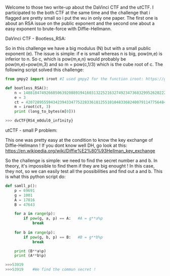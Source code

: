 Welcome to those two write-up about the DaVinci CTF and the utCTF.
I participated to the both CTF at the same time and the challenge that i flagged are pretty small so i put the wu in only one paper.
The first one is about an RSA issue on the public exponent and the second one about a easy exponent to brute-force with Diffie-Hellmann.


DaVinci CTF - Bootless_RSA:

So in this challenge we have a big modulus (N) but with a small public exponent (e).
The issue is simple: if e is small whereas n is big, pow(m,e) is inferior to n. So c, which is pow(m,e,n) would probably be pow(m,e)=pow(m,3) and so m = pow(c,1/3) which is the cube root of c.
The following script solved this challenge:

```py
from gmpy2 import iroot #I used gmpy2 for the function iroot: https://gmpy2.readthedocs.io/en/latest/mpz.html

def bootless_RSA():
    n = 148818474926605063920889194160313225216327492347368329952620222220173505969004341728021623813340175402441807560635794342531823708335067243413446678485411066531733814714571491348985375389581214154895499404668547123130986872208497176485731000235899479072455273651103419116166704826517589143262273754343465721499
    e = 3
    ct = 4207289555943423943347752283361812551010483368240079114775648492647342981294466041851391508960558500182259304840957212211627194015260673748342757900843998300352612100260598133752360374373
    m = iroot(ct, 3)
    print (long_to_bytes(m[0]))

>>> dvCTF{RS4_m0dul0_inf1nity}
```

utCTF - small P problem:

This one was pretty easy at the condition to know the key exchange of Diffie-Hellmann ! If you dont know well DH, go look at this: https://en.wikipedia.org/wiki/Diffie%E2%80%93Hellman_key_exchange

So the challenge is simple: we need to find the secret number a and b. In theory, it's impossible to find them if they are big enought !
In this case, they not, so we can easily test all the possibilities and find out a and b.
This is what this python script do:

```py
def samll_p():
    p = 69691
    g = 1001
    A = 17016
    B = 47643

    for a in range(p):
        if pow(g, a, p) == A:   #A = g**a%p
            break
    
    for b in range(p):
        if pow(g, b, p) == B:   #B = g**b%p
            break

    print (B**a%p)
    print (A**b%p)

>>>53919
>>>53919    #We find the commun secret !
```